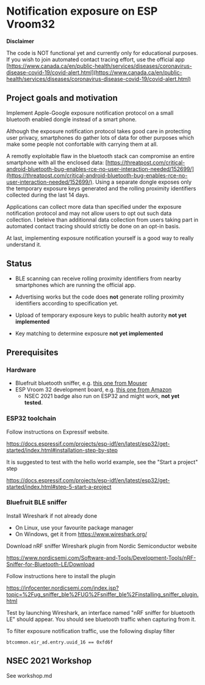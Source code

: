 # Notification exposure on ESP Vroom32

**Disclaimer**

The code is NOT functional yet and currently only for educational purposes.  If you wish to join automated contact tracing effort, use the official app [https://www.canada.ca/en/public-health/services/diseases/coronavirus-disease-covid-19/covid-alert.html](https://www.canada.ca/en/public-health/services/diseases/coronavirus-disease-covid-19/covid-alert.html)

## Project goals and motivation

Implement Apple-Google exposure notification protocol on a small bluetooth enabled dongle instead of a smart phone.

Although the exposure notification protocol takes good care in protecting user privacy, smartphones do gather lots of data for other purposes which make some people not confortable with carrying them at all.

A remotly exploitable flaw in the bluetooth stack can compromise an entire smartphone with all the enclosed data: [https://threatpost.com/critical-android-bluetooth-bug-enables-rce-no-user-interaction-needed/152699/](https://threatpost.com/critical-android-bluetooth-bug-enables-rce-no-user-interaction-needed/152699/).  Using a separate dongle exposes only the temporary exposure keys generated and the rolling proximity identifiers collected during the last 14 days.

Applications can collect more data than specified under the exposure notification protocol and may not allow users to opt out such data collection.  I beleive than additionnal data collection from users taking part in automated contact tracing should strictly be done on an opt-in basis.

At last, implementing exposure notification yourself is a good way to really understand it.

## Status

- BLE scanning can receive rolling proximity identifiers from nearby smartphones which are running the official app.

- Advertising works but the code does **not** generate rolling proximity identifiers according to specification yet.

- Upload of temporary exposure keys to public health autority **not yet implemented**

- Key matching to determine exposure **not yet implemented**

## Prerequisites 

### Hardware

- Bluefruit bluetooth sniffer, e.g. [this one from Mouser](https://www.mouser.ca/ProductDetail/Adafruit/2269?qs=%2Fha2pyFaduh2NF1zdLdGfiVxSmZPWTDS2cYtyuIjclY%3D)
- ESP Vroom 32 development board, e.g. [this one from Amazon](https://www.amazon.ca/KeeYees-Development-Bluetooth-Microcontroller-ESP-WROOM-32/dp/B07PP1R8YK)
    - NSEC 2021 badge also run on ESP32 and might work, **not yet tested**.


### ESP32 toolchain

Follow instructions on Expressif website.

https://docs.espressif.com/projects/esp-idf/en/latest/esp32/get-started/index.html#installation-step-by-step

It is suggested to test with the hello world example, see the "Start a project" step

https://docs.espressif.com/projects/esp-idf/en/latest/esp32/get-started/index.html#step-5-start-a-project

### Bluefruit BLE sniffer

Install Wireshark if not already done

- On Linux, use your favourite package manager
- On Windows, get it from https://www.wireshark.org/

Download nRF sniffer Wireshark plugin from Nordic Semiconductor website

https://www.nordicsemi.com/Software-and-Tools/Development-Tools/nRF-Sniffer-for-Bluetooth-LE/Download

Follow instructions here to install the plugin

https://infocenter.nordicsemi.com/index.jsp?topic=%2Fug_sniffer_ble%2FUG%2Fsniffer_ble%2Finstalling_sniffer_plugin.html

Test by launching Wireshark, an interface named "nRF sniffer for bluetooth LE" should appear.  You should see bluetooth traffic when capturing from it. 

To filter exposure notification traffic, use the following display filter

```
btcommon.eir_ad.entry.uuid_16 == 0xfd6f
```

## NSEC 2021 Workshop

See workshop.md

 
